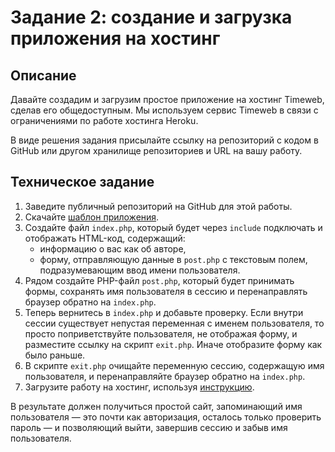 # Задание 2: создание и загрузка приложения на хостинг

## Описание

Давайте создадим и загрузим простое приложение на хостинг Timeweb, сделав его общедоступным. Мы используем сервис Timeweb в связи с ограничениями по работе хостинга Heroku. 

В виде решения задания присылайте ссылку на репозиторий с кодом в GitHub 
или другом хранилище репозиториев и URL на вашу работу. 

## Техническое задание
1. Заведите публичный репозиторий на GitHub для этой работы.
1. Скачайте [шаблон приложения](https://github.com/netology-code/php-heroku-template-simple/archive/master.zip). 
1. Создайте файл `index.php`, который будет через `include` подключать и отображать HTML-код, содержащий:
    * информацию о вас как об авторе, 
    * форму, отправляющую данные в `post.php` с текстовым полем, подразумевающим ввод имени пользователя. 
1. Рядом создайте PHP-файл `post.php`, который будет принимать формы, 
   сохранять имя пользователя в сессию и перенаправлять браузер обратно на `index.php`.
1. Теперь вернитесь в `index.php` и добавьте проверку. Если внутри сессии существует
  непустая переменная с именем пользователя, то просто поприветствуйте пользователя, 
  не отображая форму, и разместите ссылку на скрипт `exit.php`. 
  Иначе отобразите форму как было раньше.
1. В скрипте `exit.php` очищайте переменную сессию, содержащую имя пользователя, 
   и перенаправляйте браузер обратно на `index.php`.
1. Загрузите работу на хостинг, используя [инструкцию](https://github.com/netology-code/bphp-2-homeworks/blob/master/008-heroku/TimeWeb%20-%20%D1%80%D0%B0%D0%B7%D0%B2%D0%B5%D1%80%D1%82%D1%8B%D0%B2%D0%B0%D0%BD%D0%B8%D0%B5%20%D0%BF%D1%80%D0%B8%D0%BB%D0%BE%D0%B6%D0%B5%D0%BD%D0%B8%D1%8F%20%D0%BD%D0%B0%20%D1%85%D0%BE%D1%81%D1%82%D0%B8%D0%BD%D0%B3%D0%B5.pdf).

В результате должен получиться простой сайт, запоминающий имя пользователя — это почти как авторизация, 
осталось только проверить пароль — и позволяющий выйти, завершив сессию и забыв имя пользователя. 